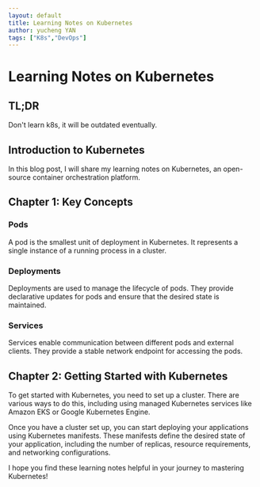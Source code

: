 ```yaml
---
layout: default
title: Learning Notes on Kubernetes
author: yucheng YAN
tags: ["K8s","DevOps"]
---  
```

# Learning Notes on Kubernetes

## TL;DR  
 Don't learn k8s, it will be outdated eventually.
## Introduction to Kubernetes

In this blog post, I will share my learning notes on Kubernetes, an open-source container orchestration platform.

## Chapter 1: Key Concepts

### Pods

A pod is the smallest unit of deployment in Kubernetes. It represents a single instance of a running process in a cluster.

### Deployments

Deployments are used to manage the lifecycle of pods. They provide declarative updates for pods and ensure that the desired state is maintained.

### Services

Services enable communication between different pods and external clients. They provide a stable network endpoint for accessing the pods.

## Chapter 2: Getting Started with Kubernetes

To get started with Kubernetes, you need to set up a cluster. There are various ways to do this, including using managed Kubernetes services like Amazon EKS or Google Kubernetes Engine.

Once you have a cluster set up, you can start deploying your applications using Kubernetes manifests. These manifests define the desired state of your application, including the number of replicas, resource requirements, and networking configurations.

I hope you find these learning notes helpful in your journey to mastering Kubernetes!
